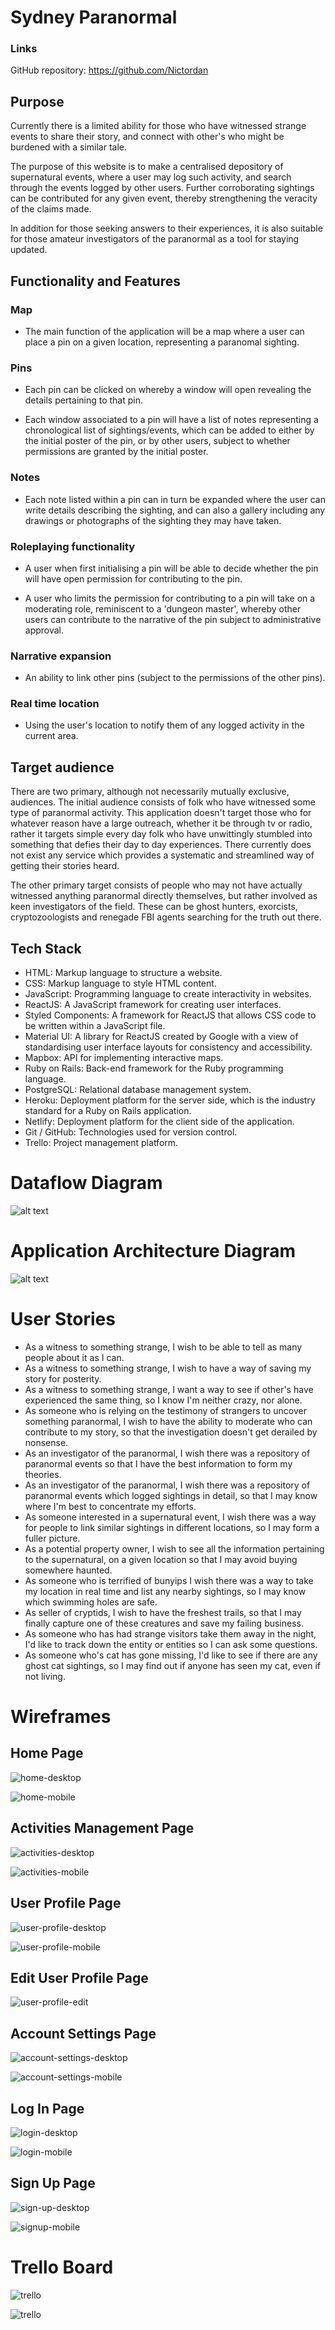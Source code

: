 # Sydney Paranormal

### Links

GitHub repository: https://github.com/Nictordan


## Purpose

Currently there is a limited ability for those who have witnessed strange events to share their story, and connect with other's who might be burdened with a similar tale.

The purpose of this website is to make a centralised depository of supernatural events, where a user may log such activity, and search through the events logged by other users. Further corroborating sightings can be contributed for any given event, thereby strengthening the veracity of the claims made.

In addition for those seeking answers to their experiences, it is also suitable for those amateur investigators of the paranormal as a tool for staying updated.



## Functionality and Features


### Map
- The main function of the application will be a map where a user can place a pin on a given location, representing a paranomal sighting.


### Pins
- Each pin can be clicked on whereby a window will open revealing the details pertaining to that pin.

- Each window associated to a pin will have a list of notes representing a chronological list of sightings/events, which can be added to either by the initial poster of the pin, or by other users, subject to whether permissions are granted by the initial poster.


### Notes
- Each note listed within a pin can in turn be expanded where the user can write details describing the sighting, and can also a gallery including any drawings or photographs of the sighting they may have taken.


### Roleplaying functionality
- A user when first initialising a pin will be able to decide whether the pin will have open permission for contributing to the pin.

- A user who limits the permission for contributing to a pin will take on a moderating role, reminiscent to a 'dungeon master', whereby other users can contribute to the narrative of the pin subject to administrative approval.


### Narrative expansion
- An ability to link other pins (subject to the permissions of the other pins).


### Real time location 
- Using the user's location to notify them of any logged activity in the current area.


## Target audience

There are two primary, although not necessarily mutually exclusive, audiences. The initial audience consists of folk who have witnessed some type of paranormal activity. This application doesn't target those who for whatever reason have a large outreach, whether it be through tv or radio, rather it targets simple every day folk who have unwittingly stumbled into something that defies their day to day experiences. There currently does not exist any service which provides a systematic and streamlined way of getting their stories heard.

The other primary target consists of people who may not have actually witnessed anything paranormal directly themselves, but rather involved as keen investigators of the field. These can be ghost hunters, exorcists, cryptozoologists and renegade FBI agents searching for the truth out there.


## Tech Stack

- HTML: Markup language to structure a website.
- CSS: Markup language to style HTML content.
- JavaScript: Programming language to create interactivity in websites.
- ReactJS: A JavaScript framework for creating user interfaces.
- Styled Components: A framework for ReactJS that allows CSS code to be written within a JavaScript file.
- Material UI: A library for ReactJS created by Google with a view of standardising user interface layouts for consistency and accessibility.
- Mapbox: API for implementing interactive maps.
- Ruby on Rails: Back-end framework for the Ruby programming language.
- PostgreSQL: Relational database management system.
- Heroku: Deployment platform for the server side, which is the industry standard for a Ruby on Rails application.
- Netlify: Deployment platform for the client side of the application. 
- Git / GitHub: Technologies used for version control.
- Trello: Project management platform.


# Dataflow Diagram

![alt text](./docs/sydney-paranormal-data.png "Sydney Paranormal Dataflow Diagram")

# Application Architecture Diagram

![alt text](./docs/sydney-paranormal-architecture.png "Sydney Paranormal Application Architecture Diagram")

# User Stories


- As a witness to something strange, I wish to be able to tell as many people about it as I can.
- As a witness to something strange, I wish to have a way of saving my story for posterity.
- As a witness to something strange, I want a way to see if other's have experienced the same thing, so I know I'm neither crazy, nor alone.
- As someone who is relying on the testimony of strangers to uncover something paranormal, I wish to have the ability to moderate who can contribute to my story, so that the investigation doesn't get derailed by nonsense.
- As an investigator of the paranormal, I wish there was a repository of paranormal events so that I have the best information to form my theories.
- As an investigator of the paranormal, I wish there was a repository of paranormal events which logged sightings in detail, so that I may know where I'm best to concentrate my efforts.
- As someone interested in a supernatural event, I wish there was a way for people to link similar sightings in different locations, so I may form a fuller picture.
- As a potential property owner, I wish to see all the information pertaining to the supernatural, on a given location so that I may avoid buying somewhere haunted.
- As someone who is terrified of bunyips I wish there was a way to take my location in real time and list any nearby sightings, so I may know which swimming holes are safe.
- As seller of cryptids, I wish to have the freshest trails, so that I may finally capture one of these creatures and save my failing business.
- As someone who has had strange visitors take them away in the night, I'd like to track down the entity or entities so I can ask some questions.
- As someone who's cat has gone missing, I'd like to see if there are any ghost cat sightings, so I may find out if anyone has seen my cat, even if not living.


# Wireframes

## Home Page

![home-desktop](docs/wireframes/home-desktop.png)

![home-mobile](docs/wireframes/home-mobile.png)



## Activities Management Page

![activities-desktop](docs/wireframes/activities-desktop.png)

![activities-mobile](docs/wireframes/activities-mobile.png)

## User Profile Page

![user-profile-desktop](docs/wireframes/user-profile-desktop.png)

![user-profile-mobile](docs/wireframes/user-profile-mobile.png)

## Edit User Profile Page

![user-profile-edit](docs/wireframes/user-profile-edit.png)

## Account Settings Page

![account-settings-desktop](docs/wireframes/account-settings-desktop.png)

![account-settings-mobile](docs/wireframes/account-settings-mobile.png)

## Log In Page

![login-desktop](docs/wireframes/login-desktop.png)

![login-mobile](docs/wireframes/login-mobile.png)

## Sign Up Page

![sign-up-desktop](docs/wireframes/sign-up-desktop.png)

![signup-mobile](docs/wireframes/signup-mobile.png)


# Trello Board

![trello](docs/wireframes/trello-1.png)

![trello](docs/wireframes/trello-2.png)

